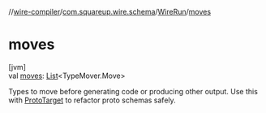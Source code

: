 //[wire-compiler](../../../index.md)/[com.squareup.wire.schema](../index.md)/[WireRun](index.md)/[moves](moves.md)

# moves

[jvm]\
val [moves](moves.md): [List](https://kotlinlang.org/api/latest/jvm/stdlib/kotlin.collections/-list/index.html)&lt;TypeMover.Move&gt;

Types to move before generating code or producing other output. Use this with [ProtoTarget](../-proto-target/index.md) to refactor proto schemas safely.
